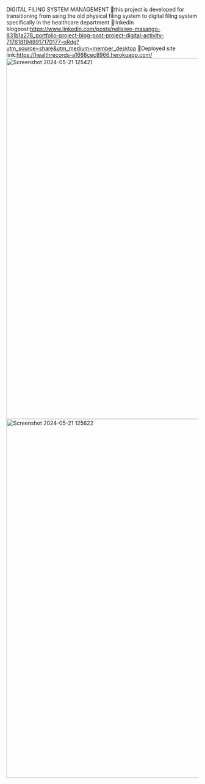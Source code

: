 DIGITAL FILING SYSTEM MANAGEMENT
🚀this project is developed for transitioning from using the old physical filing system to digital filing system specifically in the healthcare department
🚀linkedin blogpost:https://www.linkedin.com/posts/nelisiwe-masango-831b1a278_portfolio-project-blog-post-project-digital-activity-7176181948917170177-oRdg?utm_source=share&utm_medium=member_desktop
🚀Deployed site link:https://healthrecords-a1668cec8966.herokuapp.com/
<img width="945" alt="Screenshot 2024-05-21 125421" src="https://github.com/Josinimasango/digital_filing_management_system/assets/133340361/d46f9784-0bde-4ab9-a9d9-d693ddd8b288">
<img width="940" alt="Screenshot 2024-05-21 125622" src="https://github.com/Josinimasango/digital_filing_management_system/assets/133340361/94963c69-6100-4a16-9e32-6f954abb359a">
